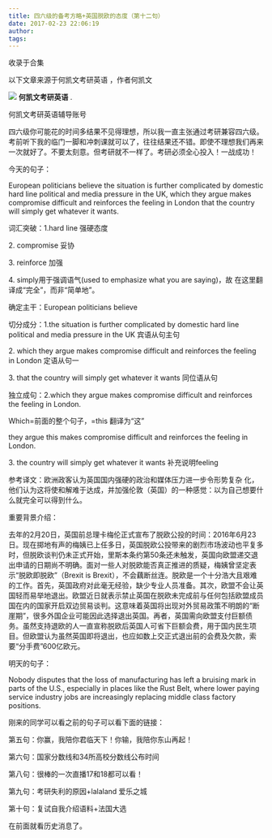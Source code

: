 ```yaml
---
title: 四六级的备考方略+英国脱欧的态度（第十二句）
date: 2017-02-23 22:06:19
author: 
tags: 
---
```



收录于合集

以下文章来源于何凯文考研英语 ，作者何凯文

![](/images/4451/2.png) **何凯文考研英语** .

何凯文考研英语辅导账号

四六级你可能花的时间多结果不见得理想，所以我一直主张通过考研兼容四六级。考前听下我的临门一脚和冲刺课就可以了，往往结果还不错。即使不理想我们再来一次就好了。不要太刻意。但考研就不一样了。考研必须全心投入！一战成功！

今天的句子：

European politicians believe the situation is further complicated by domestic
hard line political and media pressure in the UK, which they argue makes
compromise difficult and reinforces the feeling in London that the country
will simply get whatever it wants.

词汇突破：1.hard line 强硬态度

2\. compromise 妥协

3\. reinforce 加强

4\. simply用于强调语气(used to emphasize what you are saying)，故 在这里翻译成“完全”，而非“简单地”。

确定主干：European politicians believe

切分成分：1.the situation is further complicated by domestic hard line political
and media pressure in the UK 宾语从句主句

2\. which they argue makes compromise difficult and reinforces the feeling in
London 定语从句一

3\. that the country will simply get whatever it wants 同位语从句

独立成句：2.which they argue makes compromise difficult and reinforces the feeling
in London.

Which=前面的整个句子，=this 翻译为“这”

they argue this makes compromise difficult and reinforces the feeling in
London.

3\. the country will simply get whatever it wants 补充说明feeling

参考译文：欧洲政客认为英国国内强硬的政治和媒体压力进一步令形势复杂
化，他们认为这将使和解难于达成，并加强伦敦（英国）的一种感觉：以为自己想要什么就完全可以得到什么。  

重要背景介绍：

去年的2月20日，英国前总理卡梅伦正式宣布了脱欧公投的时间：2016年6月23日。现在掷地有声的梅姨已上任多日，英国脱欧公投带来的剧烈市场波动也平复多时，但脱欧谈判仍未正式开始，里斯本条约第50条还未触发，英国向欧盟递交退出申请的日期尚不明确。面对一些人对脱欧能否真正推进的质疑，梅姨曾坚定表示“脱欧即脱欧”（Brexit
is
Brexit），不会藕断丝连。脱欧是一个十分浩大且艰难的工作。首先，英国政府对此毫无经验，缺少专业人员准备。其次，欧盟不会让英国轻而易举地退出。欧盟近日就表示禁止英国在脱欧未完成前与任何包括欧盟成员国在内的国家开启双边贸易谈判。这意味着英国将出现对外贸易政策不明朗的“断崖期”，很多外国企业可能因此选择退出英国。再者，英国需向欧盟支付巨额债务。虽然支持退欧的人一直宣称脱欧后英国人可省下巨额会费，用于国内民生项目。但欧盟认为虽然英国即将退出，也应如数上交正式退出前的会费及欠款，索要“分手费”600亿欧元。

明天的句子：

Nobody disputes that the loss of manufacturing has left a bruising mark in
parts of the U.S., especially in places like the Rust Belt, where lower paying
service industry jobs are increasingly replacing middle class factory
positions.  

刚来的同学可以看之前的句子可以看下面的链接：

第五句：你赢，我陪你君临天下！你输，我陪你东山再起！

第六句：国家分数线和34所高校分数线公布时间

第八句：很棒的一次直播17和18都可以看！

第九句：考研失利的原因+lalaland 爱乐之城

第十句：复试自我介绍语料+法国大选

在前面就看历史消息了。

  

  

  

  

  

  

